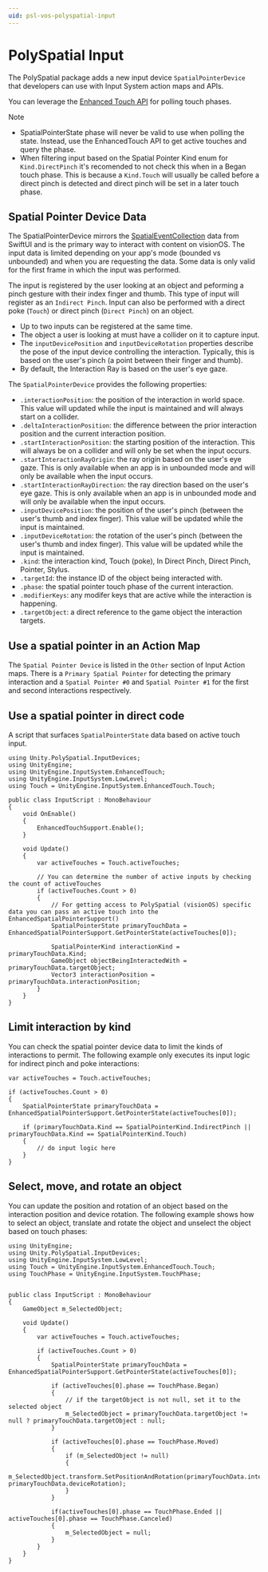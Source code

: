 ```yaml
---
uid: psl-vos-polyspatial-input
---
```


# PolySpatial Input
The PolySpatial package adds a new input device `SpatialPointerDevice` that developers can use with Input System action maps and APIs.

You can leverage the [Enhanced Touch API](https://docs.unity3d.com/Packages/com.unity.inputsystem@1.7/api/UnityEngine.InputSystem.EnhancedTouch.EnhancedTouchSupport.html) for polling touch phases.

> [!NOTE]
> * SpatialPointerState phase will never be valid to use when polling the state. Instead, use the EnhancedTouch API to get active touches and query the phase.
> * When filtering input based on the Spatial Pointer Kind enum for `Kind.DirectPinch` it's recomended to not check this when in a Began touch phase. This is because a `Kind.Touch` will usually be called before a direct pinch is detected and direct pinch will be set in a later touch phase.

## Spatial Pointer Device Data
The SpatialPointerDevice mirrors the [SpatialEventCollection](https://developer.apple.com/documentation/swiftui/spatialeventcollection/event) data from SwiftUI and is the primary way to interact with content on visionOS. The input data is limited depending on your app's mode (bounded vs unbounded) and when you are requesting the data. Some data is only valid for the first frame in which the input was performed.

The input is registered by the user looking at an object and peforming a pinch gesture with their index finger and thumb. This type of input will register as an `Indirect Pinch`. Input can also be performed with a direct poke (`Touch`) or direct pinch (`Direct Pinch`) on an object.
* Up to two inputs can be registered at the same time. 
* The object a user is looking at must have a collider on it to capture input.
* The `inputDevicePosition` and `inputDeviceRotation` properties describe the pose of the input device controlling the interaction. Typically, this is based on the user's pinch (a point between their finger and thumb).
* By default, the Interaction Ray is based on the user's eye gaze.


The `SpatialPointerDevice` provides the following properties:
* `.interactionPosition`: the position of the interaction in world space. This value will updated while the input is maintained and will always start on a collider.
* `.deltaInteractionPosition`: the difference between the prior interaction position and the current interaction position.
* `.startInteractionPosition`: the starting position of the interaction. This will always be on a collider and will only be set when the input occurs.
* `.startInteractionRayOrigin`: the ray origin based on the user's eye gaze. This is only available when an app is in unbounded mode and will only be available when the input occurs.
* `.startInteractionRayDirection`: the ray direction based on the user's eye gaze. This is only available when an app is in unbounded mode and will only be available when the input occurs.
* `.inputDevicePosition`: the position of the user's pinch (between the user's thumb and index finger). This value will be updated while the input is maintained.
* `.inputDeviceRotation`: the rotation of the user's pinch (between the user's thumb and index finger). This value will be updated while the input is maintained.
* `.kind`: the interaction kind, Touch (poke), In Direct Pinch, Direct Pinch, Pointer, Stylus.
* `.targetId`: the instance ID of the object being interacted with.
* `.phase`: the spatial pointer touch phase of the current interaction.
* `.modifierKeys`: any modifer keys that are active while the interaction is happening.
* `.targetObject`: a direct reference to the game object the interaction targets.

## Use a spatial pointer in an Action Map
The `Spatial Pointer Device` is listed in the `Other` section of Input Action maps. There is a `Primary Spatial Pointer` for detecting the primary interaction and a `Spatial Pointer #0` and `Spatial Pointer #1` for the first and second interactions respectively.

## Use a spatial pointer in direct code
A script that surfaces `SpatialPointerState` data based on active touch input.

```
using Unity.PolySpatial.InputDevices;
using UnityEngine;
using UnityEngine.InputSystem.EnhancedTouch;
using UnityEngine.InputSystem.LowLevel;
using Touch = UnityEngine.InputSystem.EnhancedTouch.Touch;

public class InputScript : MonoBehaviour
{
    void OnEnable()
    {
        EnhancedTouchSupport.Enable();
    }

    void Update()
    {
        var activeTouches = Touch.activeTouches;

        // You can determine the number of active inputs by checking the count of activeTouches
        if (activeTouches.Count > 0)
        {
            // For getting access to PolySpatial (visionOS) specific data you can pass an active touch into the EnhancedSpatialPointerSupport()
            SpatialPointerState primaryTouchData = EnhancedSpatialPointerSupport.GetPointerState(activeTouches[0]);

            SpatialPointerKind interactionKind = primaryTouchData.Kind;
            GameObject objectBeingInteractedWith = primaryTouchData.targetObject;
            Vector3 interactionPosition = primaryTouchData.interactionPosition;
        }
    }
}
```

## Limit interaction by kind
You can check the spatial pointer device data to limit the kinds of interactions to permit. The following example only executes its input logic for indirect pinch and poke interactions:

```
var activeTouches = Touch.activeTouches;

if (activeTouches.Count > 0)
{
    SpatialPointerState primaryTouchData = EnhancedSpatialPointerSupport.GetPointerState(activeTouches[0]);

    if (primaryTouchData.Kind == SpatialPointerKind.IndirectPinch || primaryTouchData.Kind == SpatialPointerKind.Touch)
    {
        // do input logic here
    }
}
```

## Select, move, and rotate an object
You can update the position and rotation of an object based on the interaction position and device rotation. The following example shows how to select an object, translate and rotate the object and unselect the object based on touch phases:

```
using UnityEngine;
using Unity.PolySpatial.InputDevices;
using UnityEngine.InputSystem.LowLevel;
using Touch = UnityEngine.InputSystem.EnhancedTouch.Touch;
using TouchPhase = UnityEngine.InputSystem.TouchPhase;


public class InputScript : MonoBehaviour
{
    GameObject m_SelectedObject;

    void Update()
    {
        var activeTouches = Touch.activeTouches;

        if (activeTouches.Count > 0)
        {
            SpatialPointerState primaryTouchData = EnhancedSpatialPointerSupport.GetPointerState(activeTouches[0]);

            if (activeTouches[0].phase == TouchPhase.Began)
            {
                // if the targetObject is not null, set it to the selected object
                m_SelectedObject = primaryTouchData.targetObject != null ? primaryTouchData.targetObject : null;
            }

            if (activeTouches[0].phase == TouchPhase.Moved)
            {
                if (m_SelectedObject != null)
                {
                    m_SelectedObject.transform.SetPositionAndRotation(primaryTouchData.interactionPosition, primaryTouchData.deviceRotation);
                }
            }

            if(activeTouches[0].phase == TouchPhase.Ended || activeTouches[0].phase == TouchPhase.Canceled)
            {
                m_SelectedObject = null;
            }
        }
    }
}
```